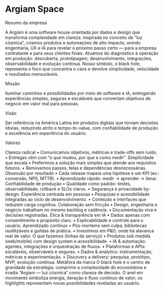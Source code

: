 # Argiam Space 

Resumo da empresa

A Argiàm é uma software house orientada por dados e design que transforma complexidade
em clareza. Inspirada no conceito de “luz cósmica”, criamos produtos e automações de alto
impacto, unindo engenharia, UX e IA para revelar o próximo passo certo — para a empresa
contratante e para seus clientes finais. Atuamos do diagnóstico à operação em produção:
descoberta, prototipagem, desenvolvimento, integrações, observabilidade e evolução
contínua. Nosso símbolo, o black hole, representa o foco que concentra o caos e devolve
simplicidade, velocidade e resultados mensuráveis.

Missão

Iluminar caminhos e possibilidades por meio de software e IA, entregando experiências
simples, seguras e escaláveis que convertam objetivos de negócio em valor real para
pessoas.

Visão

Ser referência na América Latina em produtos digitais que tornam decisões óbvias, reduzindo
atrito e tempo-to-value, com confiabilidade de produção e excelência em experiência do
usuário.

Valores

Clareza radical
• Comunicamos objetivos, métricas e trade-offs sem ruído.
• Entregas vêm com “o que mudou, por que e como medir”.
Simplicidade que escala
• Preferimos a solução mais simples que atende aos requisitos futuros.
• Removemos passos, telas e dependências desnecessárias.
Obsessão por resultado
• Cada release mapeia uma hipótese e um KPI (ex.: conversão, NPS, MTTR).
• Aprendizado rápido: medir → aprender → iterar.
Confiabilidade de produção
• Qualidade como padrão: testes, observabilidade, rollback e SLOs claros.
• Segurança e privacidade by-design.
Experiência centrada em pessoas
• Pesquisas e acessibilidade integradas ao ciclo de desenvolvimento.
• Conteúdo e interfaces que reduzem carga cognitiva.
Colaboração sem fricção
• Design, engenharia e negócio trabalham no mesmo backlog e cadência.
• Documentação viva e decisões registradas.
Ética & transparência em IA
• Dados apenas com consentimento e propósito claro.
• Explicabilidade e controle para o usuário.
Aprendizado contínuo
• Pós-mortems sem culpa, bibliotecas reutilizáveis e guildas de prática.
• Investimos em P&D; onde há alavanca real de valor.
O que fazemos (linhas de serviço)
• Produtos sob medida (web/mobile) com design system e acessibilidade.
• IA & automação: agentes, integrações e orquestração de fluxos.
• Plataformas e APIs: escaláveis, observáveis e seguras.
• Dados & analytics: instrumentação, métricas e experimentação.
• Discovery a delivery: pesquisa, protótipo, MVP, evolução contínua.
Metáfora da marca
O black hole é o centro de gravidade da estratégia: comprime a complexidade do ecossistema
e irradia “Argiam — luz cósmica” como clareza de decisão. O anel em movimento simboliza
energia, iteração e fluxo contínuo de valor; os highlights representam novas possibilidades
reveladas ao usuário.
